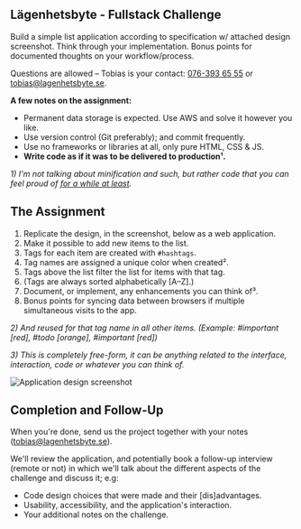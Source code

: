 ## Lägenhetsbyte - Fullstack Challenge

Build a simple list application according to specification w/ attached design screenshot. Think through your implementation. Bonus points for documented thoughts on your workflow/process.

Questions are allowed – Tobias is your contact: [076-393 65 55](tel:+46763936555) or [tobias@lagenhetsbyte.se](mailto:tobias@lagenhetsbyte.se).

**A few notes on the assignment:**

- Permanent data storage is expected. Use AWS and solve it however you like.
- Use version control (Git preferably); and commit frequently.
- Use no frameworks or libraries at all, only pure HTML, CSS & JS.
- **Write code as if it was to be delivered to production¹.**

_1) I'm not talking about minification and such, but rather code that you can feel proud of [for a while at least](http://explosm.net/comics/3433/)._

## The Assignment

1. Replicate the design, in the screenshot, below as a web application.
2. Make it possible to add new items to the list.
3. Tags for each item are created with `#hashtags`.
4. Tag names are assigned a unique color when created².
5. Tags above the list filter the list for items with that tag.
8. (Tags are always sorted alphabetically [A–Z].)
7. Document, or implement, any enhancements you can think of³.
8. Bonus points for syncing data between browsers if multiple simultaneous visits to the app.

_2) And reused for that tag name in all other items. (Example: #important [red], #todo [orange], #important [red])_

_3) This is completely free-form, it can be anything related to the interface, interaction, code or whatever you can think of._

![Application design screenshot](http://i.imgur.com/CG1DGnN.png)

## Completion and Follow-Up

When you're done, send us the project together with your notes ([tobias@lagenhetsbyte.se](mailto:tobias@lagenhetsbyte.se)).

We'll review the application, and potentially book a follow-up interview (remote or not) in which we'll talk about the different aspects of the challenge and discuss it; e.g:

- Code design choices that were made and their [dis]advantages.
- Usability, accessibility, and the application's interaction.
- Your additional notes on the challenge.
